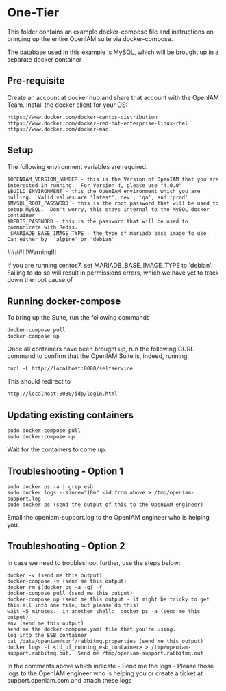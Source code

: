 # One-Tier

This folder contains an example docker-compose file and instructions on bringing up the entire OpenIAM suite via docker-compose.

The database used in this example is MySQL, which will be brought up in a separate docker container

## Pre-requisite
Create an account at docker hub and share that account with the OpenIAM Team.
Install the docker client for your OS:

```
https://www.docker.com/docker-centos-distribution 
https://www.docker.com/docker-red-hat-enterprise-linux-rhel
https://www.docker.com/docker-mac 
```

## Setup

The following environment variables are required.

```
$OPENIAM_VERSION_NUMBER - this is the Version of OpenIAM that you are interested in running.  For Version 4, please use "4.0.0"
$BUILD_ENVIRONMENT - this the OpenIAM environment which you are pulling.  Valid values are 'latest', dev', 'qa', and 'prod'
$MYSQL_ROOT_PASSWORD - this is the root password that will be used to setup MySQL.  Don't worry, this stays internal to the MySQL docker container
$REDIS_PASSWORD - this is the password that will be used to communicate with Redis.
 $MARIADB_BASE_IMAGE_TYPE - the type of mariadb base image to use.  Can either by  'alpine' or 'debian'
```

####!!!Warning!!!

If you are running centos7, set MARIADB_BASE_IMAGE_TYPE to 'debian'.  Failing to do so will result in permissions errors, which
we have yet to track down the root cause of

## Running docker-compose

To bring up the Suite, run the following commands
```
docker-compose pull
docker-compose up
```

Once all containers have been brought up, run the following CURL command to confirm that the OpenIAM Suite is, indeed, running:

```
curl -L http://localhost:8080/selfservice
```

This should redirect to
```
http://localhost:8080/idp/login.html
```

## Updating existing containers
```
sudo docker-compose pull
sudo docker-compose up
```
Wait for the containers to come up.

## Troubleshooting - Option 1
```
sudo docker ps -a | grep esb
sudo docker logs --since="10m" <id from above > /tmp/openiam-support.log
sudo docker ps (send the output of this to the OpenIAM engineer)
```
Email the openiam-support.log to the OpenIAM engineer who is helping you.

## Troubleshooting - Option 2
In case we need to troubleshoot further, use the steps below:
```
docker -v (send me this output)
docker-compose -v (send me this output)
docker rm $(docker ps -a -q) -f
docker-compose pull (send me this output)
docker-compose up (send me this output - it might be tricky to get this all into one file, but please do this)
wait ~5 minutes.  in another shell:  docker ps -a (send me this output)
env (send me this output)
send me the docker-compose.yaml file that you're using.
log into the ESB container
cat /data/openiam/conf/rabbitmq.properties (send me this output)
docker logs -f <id_of_running_esb_container> > /tmp/openiam-support.rabbitmq.out.  Send me /tmp/openiam-support.rabbitmq.out
```
In the comments above which indicate - Send me the logs - Please those logs to the OpenIAM engineer who is helping you or create a ticket at support.openiam.com and attach these logs
